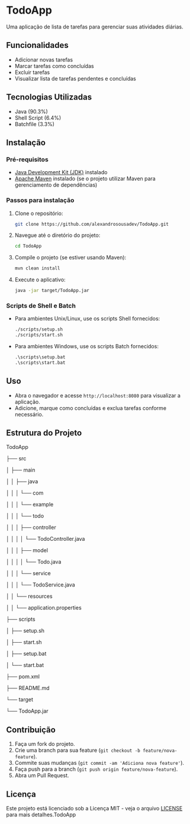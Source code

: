 # TodoApp

Uma aplicação de lista de tarefas para gerenciar suas atividades diárias.

## Funcionalidades

- Adicionar novas tarefas
- Marcar tarefas como concluídas
- Excluir tarefas
- Visualizar lista de tarefas pendentes e concluídas

## Tecnologias Utilizadas

- Java (90.3%)
- Shell Script (6.4%)
- Batchfile (3.3%)

## Instalação

### Pré-requisitos

- [Java Development Kit (JDK)](https://www.oracle.com/java/technologies/javase-downloads.html) instalado
- [Apache Maven](https://maven.apache.org/install.html) instalado (se o projeto utilizar Maven para gerenciamento de dependências)

### Passos para instalação

1. Clone o repositório:
    ```sh
    git clone https://github.com/alexandrosousadev/TodoApp.git
    ```

2. Navegue até o diretório do projeto:
    ```sh
    cd TodoApp
    ```

3. Compile o projeto (se estiver usando Maven):
    ```sh
    mvn clean install
    ```

4. Execute o aplicativo:
    ```sh
    java -jar target/TodoApp.jar
    ```

### Scripts de Shell e Batch

- Para ambientes Unix/Linux, use os scripts Shell fornecidos:
    ```sh
    ./scripts/setup.sh
    ./scripts/start.sh
    ```

- Para ambientes Windows, use os scripts Batch fornecidos:
    ```cmd
    .\scripts\setup.bat
    .\scripts\start.bat
    ```

## Uso

- Abra o navegador e acesse `http://localhost:8080` para visualizar a aplicação.
- Adicione, marque como concluídas e exclua tarefas conforme necessário.

## Estrutura do Projeto

TodoApp

├── src

│ ├── main

│ │ ├── java

│ │ │ └── com

│ │ │ └── example

│ │ │ └── todo

│ │ │ ├── controller

│ │ │ │ └── TodoController.java

│ │ │ ├── model

│ │ │ │ └── Todo.java

│ │ │ └── service

│ │ │ └── TodoService.java

│ │ └── resources

│ │ └── application.properties


├── scripts

│ ├── setup.sh

│ ├── start.sh

│ ├── setup.bat

│ └── start.bat

├── pom.xml

├── README.md

└── target

└── TodoApp.jar


## Contribuição

1. Faça um fork do projeto.
2. Crie uma branch para sua feature (`git checkout -b feature/nova-feature`).
3. Commite suas mudanças (`git commit -am 'Adiciona nova feature'`).
4. Faça push para a branch (`git push origin feature/nova-feature`).
5. Abra um Pull Request.

## Licença

Este projeto está licenciado sob a Licença MIT - veja o arquivo [LICENSE](LICENSE) para mais detalhes.TodoApp
